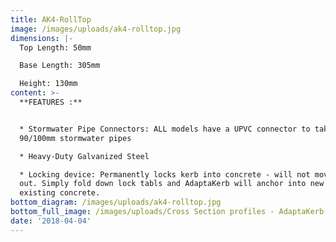 ```yaml
---
title: AK4-RollTop
image: /images/uploads/ak4-rolltop.jpg
dimensions: |-
  Top Length: 50mm

  Base Length: 305mm

  Height: 130mm
content: >-
  **FEATURES :**


  * Stormwater Pipe Connectors: ALL models have a UPVC connector to take either
  90/100mm stormwater pipes

  * Heavy-Duty Galvanized Steel

  * Locking device: Permanently locks kerb into concrete - will not move or pop
  out. Simply fold down lock tabls and AdaptaKerb will anchor into new or
  existing concrete.
bottom_diagram: /images/uploads/ak4-rolltop.jpg
bottom_full_image: /images/uploads/Cross Section profiles - AdaptaKerb-large.png
date: '2018-04-04'
---
```


